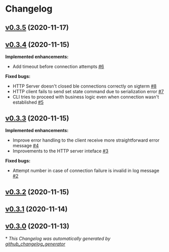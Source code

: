 # Changelog

## [v0.3.5](https://github.com/corvis/prana_rc/tree/v0.3.5) (2020-11-17)

## [v0.3.4](https://github.com/corvis/prana_rc/tree/v0.3.4) (2020-11-15)

**Implemented enhancements:**

- Add timeout before connection attempts [\#6](https://github.com/corvis/prana_rc/issues/6)

**Fixed bugs:**

- HTTP Server doesn't closed ble connections correctly on sigterm [\#8](https://github.com/corvis/prana_rc/issues/8)
- HTTP client fails to send set state command due to serialization error [\#7](https://github.com/corvis/prana_rc/issues/7)
- CLI tries to proceed with business logic even when connection wasn't established [\#5](https://github.com/corvis/prana_rc/issues/5)

## [v0.3.3](https://github.com/corvis/prana_rc/tree/v0.3.3) (2020-11-15)

**Implemented enhancements:**

- Improve error handling to the client receive more straightforward error message [\#4](https://github.com/corvis/prana_rc/issues/4)
- Improvements to the HTTP server inteface [\#3](https://github.com/corvis/prana_rc/issues/3)

**Fixed bugs:**

- Attempt number in case of connection failure is invalid in log message [\#2](https://github.com/corvis/prana_rc/issues/2)

## [v0.3.2](https://github.com/corvis/prana_rc/tree/v0.3.2) (2020-11-15)

## [v0.3.1](https://github.com/corvis/prana_rc/tree/v0.3.1) (2020-11-14)

## [v0.3.0](https://github.com/corvis/prana_rc/tree/v0.3.0) (2020-11-13)



\* *This Changelog was automatically generated by [github_changelog_generator](https://github.com/github-changelog-generator/github-changelog-generator)*
